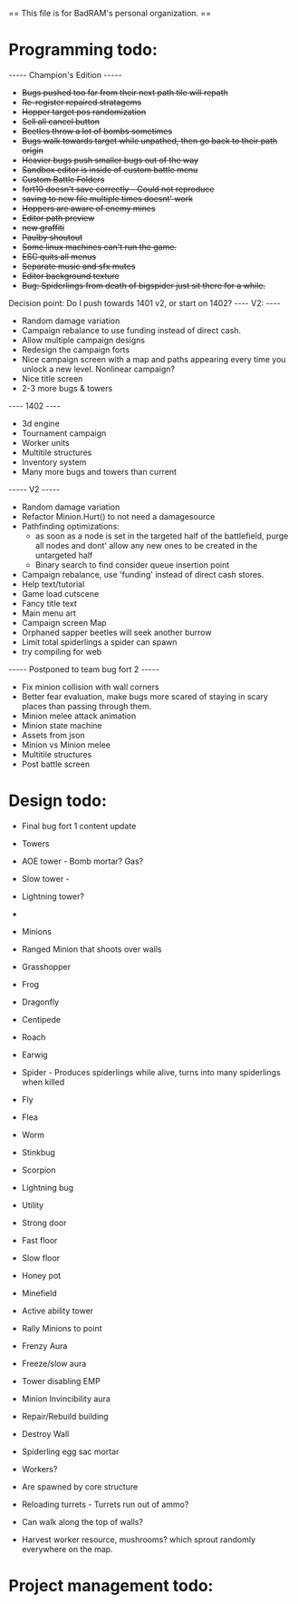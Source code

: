  == This file is for BadRAM's personal organization. ==

Programming todo:
=================

----- Champion's Edition -----

- ~~Bugs pushed too far from their next path tile will repath~~
- ~~Re-register repaired stratagems~~
- ~~Hopper target pos randomization~~
- ~~Sell all cancel button~~
- ~~Beetles throw a lot of bombs sometimes~~
- ~~Bugs walk towards target while unpathed, then go back to their path origin~~
- ~~Heavier bugs push smaller bugs out of the way~~
- ~~Sandbox editor is inside of custom battle menu~~
- ~~Custom Battle Folders~~
- ~~fort10 doesn't save correctly - Could not reproduce~~
- ~~saving to new file multiple times doesnt' work~~
- ~~Hoppers are aware of enemy mines~~
- ~~Editor path preview~~
- ~~new graffiti~~
- ~~Paulby shoutout~~
- ~~Some linux machines can't run the game.~~
- ~~ESC quits all menus~~
- ~~Separate music and sfx mutes~~
- ~~Editor background texture~~
- ~~Bug: Spiderlings from death of bigspider just sit there for a while.~~


Decision point: Do I push towards 1401 v2, or start on 1402?
---- V2: ----
- Random damage variation
- Campaign rebalance to use funding instead of direct cash.
- Allow multiple campaign designs
- Redesign the campaign forts
- Nice campaign screen with a map and paths appearing every time you unlock a new level. Nonlinear campaign?
- Nice title screen
- 2-3 more bugs & towers

---- 1402 ----
- 3d engine
- Tournament campaign
- Worker units
- Multitile structures
- Inventory system
- Many more bugs and towers than current


----- V2 -----

- Random damage variation
- Refactor Minion.Hurt() to not need a damagesource
- Pathfinding optimizations: 
  - as soon as a node is set in the targeted half of the battlefield, purge all nodes and dont' allow any new ones to be created in the untargeted half
  - Binary search to find consider queue insertion point
- Campaign rebalance, use 'funding' instead of direct cash stores.
- Help text/tutorial
- Game load cutscene
- Fancy title text
- Main menu art
- Campaign screen Map
- Orphaned sapper beetles will seek another burrow
- Limit total spiderlings a spider can spawn
- try compiling for web


----- Postponed to team bug fort 2 -----

- Fix minion collision with wall corners
- Better fear evaluation, make bugs more scared of staying in scary places than passing through them.
- Minion melee attack animation
- Minion state machine
- Assets from json
- Minion vs Minion melee
- Multitile structures
- Post battle screen


Design todo:
============
- Final bug fort 1 content update
 - Towers
  - AOE tower - Bomb mortar? Gas?
  - Slow tower - 
  - Lightning tower?
  - 
 - Minions
  - Ranged Minion that shoots over walls
  - Grasshopper
  - Frog
  - Dragonfly
  - Centipede
  - Roach
  - Earwig
  - Spider - Produces spiderlings while alive, turns into many spiderlings when killed
  - Fly
  - Flea
  - Worm
  - Stinkbug
  - Scorpion
  - Lightning bug
 - Utility
  - Strong door
  - Fast floor
  - Slow floor
  - Honey pot
  - Minefield
 - Active ability tower
  - Rally Minions to point
  - Frenzy Aura
  - Freeze/slow aura
  - Tower disabling EMP
  - Minion Invincibility aura
  - Repair/Rebuild building
  - Destroy Wall 
  - Spiderling egg sac mortar

- Workers?
 - Are spawned by core structure
 - Reloading turrets - Turrets run out of ammo?
 - Can walk along the top of walls?
 - Harvest worker resource, mushrooms? which sprout randomly everywhere on the map.


Project management todo:
========================


